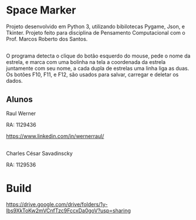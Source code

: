 # Space Marker
Projeto desenvolvido em Python 3, utilizando bibilotecas Pygame, Json, e Tkinter. Projeto feito para disciplina de Pensamento Computacional com o Prof. Marcos Roberto dos Santos.

## 
O programa detecta o clique do botão esquerdo do mouse, pede o nome da estrela, e marca com uma bolinha na tela a coordenada da estrela juntamente com seu nome, a cada dupla de estrelas uma linha liga as duas. Os botões F10, F11, e F12, são usados para salvar, carregar e deletar os dados.

## Alunos
Raul Werner  

RA: 1129436  

https://www.linkedin.com/in/wernerraul/

##
Charles César Savadinscky  

RA: 1129536


# Build
https://drive.google.com/drive/folders/1y-lbs9XkToKw2mVCnfTzc9FccxDa0goV?usp=sharing
